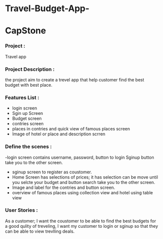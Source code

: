 # Travel-Budget-App-

# CapStone


### Project : 
Travel app

### Project Description :
the project aim to create a trevel app that help customer find the best budget with best place.


### Features List :
- login screen 
- Sgin up Screen
- Budget screen
- contries screen
- places in contries and quick view of famous places screen
-  Image of hotel or place and description scrren 




### Define the scenes :
-login screen contains username, password, button to login Sginup button take you to the other screen.
- sginup screen to register as coustomer.
- Home Screen has selections of prices; it has selection can be move until you selcte your budget and button search take you to the other screen.
- Image and label for the contries and button screen.
- overview of famous places using collection view and hotel using table view


### User Stories :
As a customer; I want the coustomer to be able to find the best budgets for a good qulity of treveling, I want my customer to login or sginup so that they can be able to view trevlling deals.  


